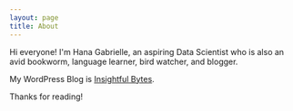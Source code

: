```yaml
---
layout: page
title: About
---
```


<p class="message">
  Hi everyone! I'm Hana Gabrielle, an aspiring Data Scientist who is also an avid bookworm, language learner, bird watcher, and blogger.
</p>

 My WordPress Blog is [Insightful Bytes](https://hanagabrielle.com).

Thanks for reading!
